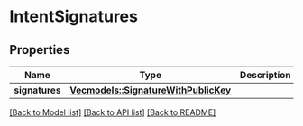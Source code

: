 # IntentSignatures

## Properties

Name | Type | Description | Notes
------------ | ------------- | ------------- | -------------
**signatures** | [**Vec<models::SignatureWithPublicKey>**](SignatureWithPublicKey.md) |  | 

[[Back to Model list]](../README.md#documentation-for-models) [[Back to API list]](../README.md#documentation-for-api-endpoints) [[Back to README]](../README.md)


